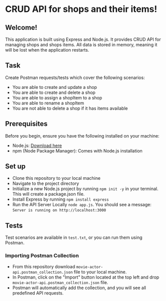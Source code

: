
# CRUD API for shops and their items!

## Welcome!

This application is built using Express and Node.js. It provides CRUD API for managing shops and shops items. All data is stored in memory, meaning it will be lost when the application restarts.
 
## Task

Create Postman requests/tests which cover the following scenarios:

- You are able to create and update a shop
- You are able to create and delete a shop
- You are able to assign a shopItem to a shop
- You are able to rename a shopItem
- You are not able to delete a shop if it has items available

## Prerequisites

Before you begin, ensure you have the following installed on your machine:

- Node.js: [Download here](https://nodejs.org/)
- npm (Node Package Manager): Comes with Node.js installation

## Set up

- Clone this repository to your local machine
- Navigate to the project directory
- Initialize a new Node.js project by running `npm init -y` in your terminal. This will create a package.json file.
- Install Express by running `npm install express`
- Run the API Server Locally `node app.js`. You should see a message: `Server is running on http://localhost:3000`

## Tests

Test scenarios are available in `test.txt`, or you can run them using Postman.

### Importing Postman Collection

- From this repository download `movie-actor-api.postman_collection.json` file to your local machine.
- In Postman, click on the "Import" button located at the top left and drop `movie-actor-api.postman_collection.json` file.
- Postman will automatically add the collection, and you will see all predefined API requests.

